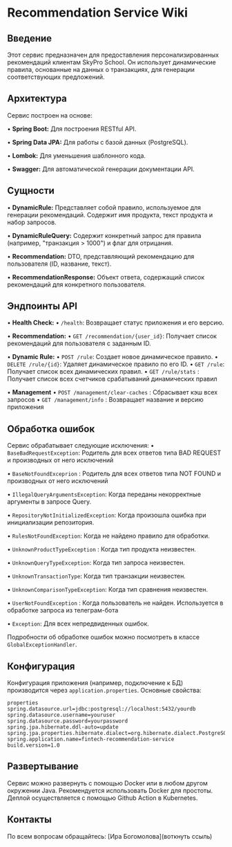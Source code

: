 # Recommendation Service Wiki

## Введение

Этот сервис предназначен для предоставления персонализированных рекомендаций клиентам SkyPro School. Он использует динамические правила, основанные на данных о транзакциях, для генерации соответствующих предложений.

## Архитектура

Сервис построен на основе:

•   **Spring Boot:** Для построения RESTful API.

•   **Spring Data JPA:** Для работы с базой данных (PostgreSQL).

•   **Lombok:** Для уменьшения шаблонного кода.

•   **Swagger:** Для автоматической генерации документации API.

## Сущности

•   **DynamicRule:** Представляет собой правило, используемое для генерации рекомендаций. Содержит имя продукта, текст продукта и набор запросов.

•   **DynamicRuleQuery:** Содержит конкретный запрос для правила (например, "транзакция > 1000") и флаг для отрицания.

•   **Recommendation:** DTO, представляющий рекомендацию для пользователя (ID, название, текст).

•   **RecommendationResponse:** Объект ответа, содержащий список рекомендаций для конкретного пользователя.

## Эндпоинты API

•   **Health Check:**
•   `/health`: Возвращает статус приложения и его версию.

•   **Recommendation:**
•   `GET /recommendation/{user_id}`: Получает список рекомендаций для пользователя с заданным ID.

•   **Dynamic Rule:**
•   `POST /rule`: Создает новое динамическое правило.
•   `DELETE /rule/{id}`: Удаляет динамическое правило по его ID.
•   `GET /rule`: Получает список всех динамических правил.
•   `GET /rule/stats` : Получает список всех счетчиков срабатываний динамических правил

•   **Management**
•   `POST /management/clear-caches` : Сбрасывает кэш всех запросов
•   `GET /management/info` : Возвращает название и версию приложения

## Обработка ошибок

Сервис обрабатывает следующие исключения:
•   `BaseBadRequestException`: Родитель для всех ответов типа BAD REQUEST и производных от него исключений

•   `BaseNotFoundExceprion` : Родитель для всех ответов типа NOT FOUND и производных от него исключений

•   `IllegalQueryArgumentsException`: Когда переданы некорректные аргументы в запросе Query.

•   `RepositoryNotInitializedException`: Когда произошла ошибка при инициализации репозитория.

•   `RulesNotFoundException`: Когда не найдено правило для обработки.

•   `UnknownProductTypeException` : Когда тип продукта неизвестен.

•   `UnknownQueryTypeException`: Когда тип запроса неизвестен.

•   `UnknownTransactionType`: Когда тип транзакции неизвестен.

•   `UnknownComparisonTypeException`: Когда тип сравнения неизвестен.

•   `UserNotFoundException` : Когда пользователь не найден. Используется в обработке запроса из телеграм-бота

•   `Exception`: Для всех непредвиденных ошибок.

Подробности об обработке ошибок можно посмотреть в классе `GlobalExceptionHandler`.

## Конфигурация

Конфигурация приложения (например, подключение к БД) производится через `application.properties`.
Основные свойства:
```
properties
spring.datasource.url=jdbc:postgresql://localhost:5432/yourdb
spring.datasource.username=youruser
spring.datasource.password=yourpassword
spring.jpa.hibernate.ddl-auto=update
spring.jpa.properties.hibernate.dialect=org.hibernate.dialect.PostgreSQLDialect
spring.application.name=fintech-recommendation-service
build.version=1.0
```

## Развертывание

Сервис можно развернуть с помощью Docker или в любом другом окружении Java. Рекомендуется использовать Docker для простоты.
Деплой осуществляется с помощью Github Action в Kubernetes.

## Контакты

По всем вопросам обращайтесь: [Ира Богомолова](воткнуть ссыль)

